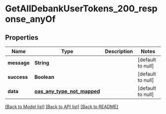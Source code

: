# GetAllDebankUserTokens_200_response_anyOf
## Properties

| Name | Type | Description | Notes |
|------------ | ------------- | ------------- | -------------|
| **message** | **String** |  | [default to null] |
| **success** | **Boolean** |  | [default to null] |
| **data** | [**oas_any_type_not_mapped**](.md) |  | [default to null] |

[[Back to Model list]](../README.md#documentation-for-models) [[Back to API list]](../README.md#documentation-for-api-endpoints) [[Back to README]](../README.md)

